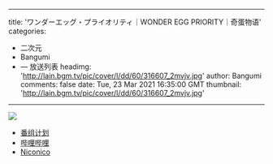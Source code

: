 
---
title: 'ワンダーエッグ・プライオリティ｜WONDER EGG PRIORITY｜奇蛋物语'
categories: 
 - 二次元
 - Bangumi
 - — 放送列表
headimg: 'http://lain.bgm.tv/pic/cover/l/dd/60/316607_2mvjv.jpg'
author: Bangumi
comments: false
date: Tue, 23 Mar 2021 16:35:00 GMT
thumbnail: 'http://lain.bgm.tv/pic/cover/l/dd/60/316607_2mvjv.jpg'
---

<div>   
<img src="http://lain.bgm.tv/pic/cover/l/dd/60/316607_2mvjv.jpg" referrerpolicy="no-referrer"><ul><li><a href="https://bangumi.tv/subject/316607">番组计划</a></li><li><a href="https://www.bilibili.com/bangumi/media/md28231851/">哔哩哔哩</a></li><li><a href="https://ch.nicovideo.jp/wonder-egg-priority">Niconico</a></li></ul>  
</div>
            